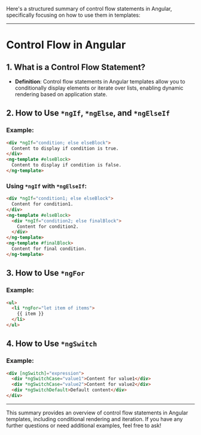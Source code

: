 Here's a structured summary of control flow statements in Angular, specifically focusing on how to use them in templates:

---

# Control Flow in Angular

## 1. What is a Control Flow Statement?
- **Definition**: Control flow statements in Angular templates allow you to conditionally display elements or iterate over lists, enabling dynamic rendering based on application state.

## 2. How to Use `*ngIf`, `*ngElse`, and `*ngElseIf`
### Example:
```html
<div *ngIf="condition; else elseBlock">
  Content to display if condition is true.
</div>
<ng-template #elseBlock>
  Content to display if condition is false.
</ng-template>
```

### Using `*ngIf` with `*ngElseIf`:
```html
<div *ngIf="condition1; else elseBlock">
  Content for condition1.
</div>
<ng-template #elseBlock>
  <div *ngIf="condition2; else finalBlock">
    Content for condition2.
  </div>
</ng-template>
<ng-template #finalBlock>
  Content for final condition.
</ng-template>
```

## 3. How to Use `*ngFor`
### Example:
```html
<ul>
  <li *ngFor="let item of items">
    {{ item }}
  </li>
</ul>
```

## 4. How to Use `*ngSwitch`
### Example:
```html
<div [ngSwitch]="expression">
  <div *ngSwitchCase="value1">Content for value1</div>
  <div *ngSwitchCase="value2">Content for value2</div>
  <div *ngSwitchDefault>Default content</div>
</div>
```

---

This summary provides an overview of control flow statements in Angular templates, including conditional rendering and iteration. If you have any further questions or need additional examples, feel free to ask!